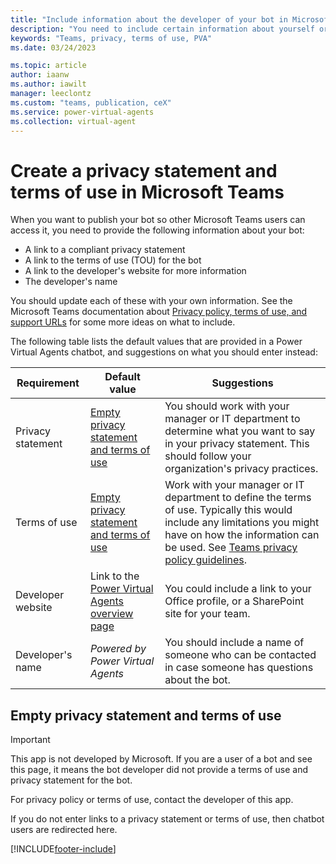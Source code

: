 ```yaml
---
title: "Include information about the developer of your bot in Microsoft Teams"
description: "You need to include certain information about yourself or the developer of your bot when you publish it in Teams, including a privacy statement and terms of use, as well as contact information."
keywords: "Teams, privacy, terms of use, PVA"
ms.date: 03/24/2023

ms.topic: article
author: iaanw
ms.author: iawilt
manager: leeclontz
ms.custom: "teams, publication, ceX"
ms.service: power-virtual-agents
ms.collection: virtual-agent
---
```


# Create a privacy statement and terms of use in Microsoft Teams

When you want to publish your bot so other Microsoft Teams users can access it, you need to provide the following information about your bot:

- A link to a compliant privacy statement
- A link to the terms of use (TOU) for the bot
- A link to the developer's website for more information
- The developer's name

You should update each of these with your own information. See the Microsoft Teams documentation about [Privacy policy, terms of use, and support URLs](/microsoftteams/platform/concepts/deploy-and-publish/appsource/prepare/submission-checklist#privacy-policy-terms-of-use-and-support-urls) for some more ideas on what to include.

The following table lists the default values that are provided in a Power Virtual Agents chatbot, and suggestions on what you should enter instead:

Requirement | Default value | Suggestions
-|-|-
Privacy statement | [Empty privacy statement and terms of use](#empty-privacy-statement-and-terms-of-use) | You should work with your manager or IT department to determine what you want to say in your privacy statement. This should follow your organization's privacy practices.
Terms of use | [Empty privacy statement and terms of use](#empty-privacy-statement-and-terms-of-use) | Work with your manager or IT department to define the terms of use. Typically this would include any limitations you might have on how the information can be used. See [Teams privacy policy guidelines](/microsoftteams/platform/concepts/deploy-and-publish/appsource/prepare/submission-checklist#privacy-policy).
Developer website | Link to the [Power Virtual Agents overview page](https://go.microsoft.com/fwlink/?linkid=2138949) | You could include a link to your Office profile, or a SharePoint site for your team.
Developer's name | _Powered by Power Virtual Agents_ | You should include a name of someone who can be contacted in case someone has questions about the bot.

## Empty privacy statement and terms of use

> [!IMPORTANT]
> This app is not developed by Microsoft. If you are a user of a bot and see this page, it means the bot developer did not provide a terms of use and privacy statement for the bot.  
>
> For privacy policy or terms of use, contact the developer of this app.

If you do not enter links to a privacy statement or terms of use, then chatbot users are redirected here.  

[!INCLUDE[footer-include](../includes/footer-banner.md)]
